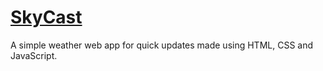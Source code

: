 # [SkyCast](https://shreekarsharma.github.io/SkyCast/)

A simple weather web app for quick updates made using HTML, CSS and JavaScript.

